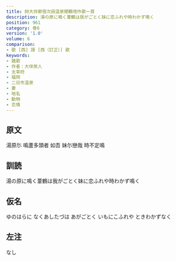 ```yaml
---
title: 帥大伴卿宿次田温泉聞鶴喧作歌一首
description: 湯の原に鳴く葦鶴は我がごとく妹に恋ふれや時わかず鳴く
position: 961
category: 巻6
version: '1.0'
volume: 6
comparison:
- 歌 [西] 謌 [西（訂正）] 歌
keywords:
- 雑歌
- 作者：大伴旅人
- 太宰府
- 福岡
- 二日市温泉
- 妻
- 地名
- 動物
- 恋情
---
```


## 原文

湯原尓 鳴蘆多頭者 如吾 妹尓戀哉 時不定鳴

## 訓読

湯の原に鳴く葦鶴は我がごとく妹に恋ふれや時わかず鳴く

## 仮名

ゆのはらに なくあしたづは あがごとく いもにこふれや ときわかずなく

## 左注

なし
